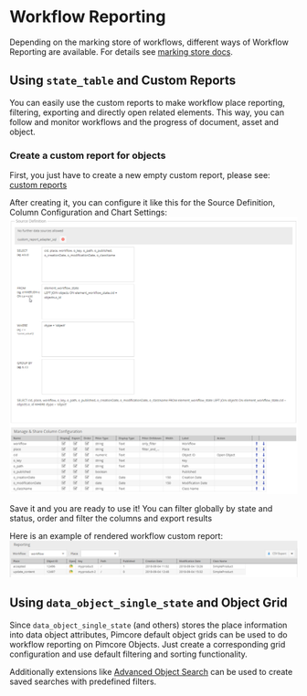# Workflow Reporting

Depending on the marking store of workflows, different ways of Workflow Reporting are available. For details see 
[marking store docs](./02_Marking_Stores.md). 


## Using `state_table` and Custom Reports

You can easily use the custom reports to make workflow place reporting, filtering, exporting and directly open related elements.
This way, you can follow and monitor workflows and the progress of document, asset and object.

### Create a custom report for objects

First, you just have to create a new empty custom report, please see:
[custom reports](../18_Tools_and_Features/29_Custom_Reports.md)

After creating it, you can configure it like this for the Source Definition, Column Configuration and Chart Settings:
![Source Definition](../img/workflow-report-source-definition.png)

Save it and you are ready to use it!
You can filter globally by state and status, order and filter the columns and export results

Here is an example of rendered workflow custom report:
![Rendered workflow custom report](../img/workflow-report-result.png)


## Using `data_object_single_state` and Object Grid

Since `data_object_single_state` (and others) stores the place information into data object attributes, Pimcore default
object grids can be used to do workflow reporting on Pimcore Objects. 
Just create a corresponding grid configuration and use default filtering and sorting functionality. 

Additionally extensions like [Advanced Object Search](https://github.com/pimcore/advanced-object-search) can be used to 
create saved searches with predefined filters. 

 